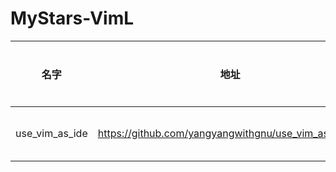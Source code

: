 # MyStars-VimL
|     名字     |                        地址                         |星数|   原始描述   |语言|主题|大小 |
|--------------|-----------------------------------------------------|---:|--------------|----|----|-----|
|use_vim_as_ide|https://github.com/yangyangwithgnu/use_vim_as_ide.git|9150|use vim as IDE|VimL|    |14 KB|

